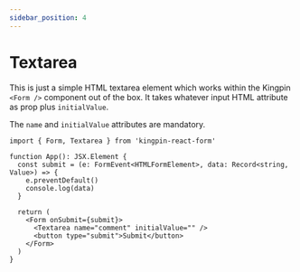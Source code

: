 ```yaml
---
sidebar_position: 4
---
```


# Textarea

This is just a simple HTML textarea element which works within the Kingpin
`<Form />` component out of the box. It takes whatever input HTML attribute
as prop plus `initialValue`.

The `name` and `initialValue` attributes are mandatory.

```tsx
import { Form, Textarea } from 'kingpin-react-form'

function App(): JSX.Element {
  const submit = (e: FormEvent<HTMLFormElement>, data: Record<string, Value>) => {
    e.preventDefault()
    console.log(data)
  }

  return (
    <Form onSubmit={submit}>
      <Textarea name="comment" initialValue="" />
      <button type="submit">Submit</button>
    </Form>
  )
}
```

